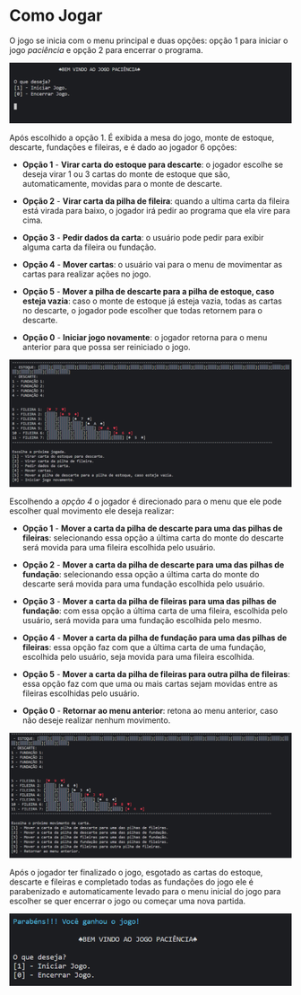# **Como Jogar**

O jogo se inicia com o menu principal e duas opções: opção 1 para iniciar o jogo *paciência* e opção 2 para encerrar o programa.

<img src="./img/prints/MenuPrincipal.png"/>

Após escolhido a opção 1. É exibida a mesa do jogo, monte de estoque, descarte, fundações e fileiras, e é dado ao jogador 6 opções: 

* **Opção 1** - **Virar carta do estoque para descarte**: o jogador escolhe se deseja virar 1 ou 3 cartas do monte de estoque que são, automaticamente, movidas para o monte de descarte.

* **Opção 2** - **Virar carta da pilha de fileira**: quando a ultima carta da fileira está virada para baixo, o jogador irá pedir ao programa que ela vire para cima.

* **Opção 3** - **Pedir dados da carta**: o usuário pode pedir para exibir alguma carta da fileira ou fundação.

* **Opção 4** - **Mover cartas**: o usuário vai para o menu de movimentar as cartas para realizar ações no jogo.

* **Opção 5** - **Mover a pilha de descarte para a pilha de estoque, caso esteja vazia**: caso o monte de estoque já esteja vazia, todas as cartas no descarte, o jogador pode escolher que todas retornem para o descarte.

* **Opção 0** - **Iniciar jogo novamente**: o jogador retorna para o menu anterior para que possa ser reiniciado o jogo. 

<img src="./img/prints/OpcaoPaciencia.png"/>

Escolhendo a *opção 4* o jogador é direcionado para o menu que ele pode escolher qual movimento ele deseja realizar:

* **Opção 1** - **Mover a carta da pilha de descarte para uma das pilhas de fileiras**: selecionando essa opção a última carta do monte do descarte será movida para uma fileira escolhida pelo usuário.

* **Opção 2** - **Mover a carta da pilha de descarte para uma das pilhas de fundação**: selecionando essa opção a última carta do monte do descarte será movida para uma fundação escolhida pelo usuário.

* **Opção 3** - **Mover a carta da pilha de fileiras para uma das pilhas de fundação**: com essa opção a última carta de uma fileira, escolhida pelo usuário, será movida para uma fundação escolhida pelo mesmo.

* **Opção 4** - **Mover a carta da pilha de fundação para uma das pilhas de fileiras**: essa opção faz com que a última carta de uma fundação, escolhida pelo usuário, seja movida para uma fileira escolhida.

* **Opção 5** - **Mover a carta da pilha de fileiras para outra pilha de fileiras**: essa opção faz com que uma ou mais cartas sejam movidas entre as fileiras escolhidas pelo usuário.

* **Opção 0** - **Retornar ao menu anterior**: retona ao menu anterior, caso não deseje realizar nenhum movimento.

<img src="./img/prints/MenuMovimento.png"/>

Após o jogador ter finalizado o jogo, esgotado as cartas do estoque, descarte e fileiras e completado todas as fundações do jogo ele é parabenizado e automaticamente levado para o menu inicial do jogo para escolher se quer encerrar o jogo ou começar uma nova partida.

<img src="./img/prints/JogoGanho.png"/>